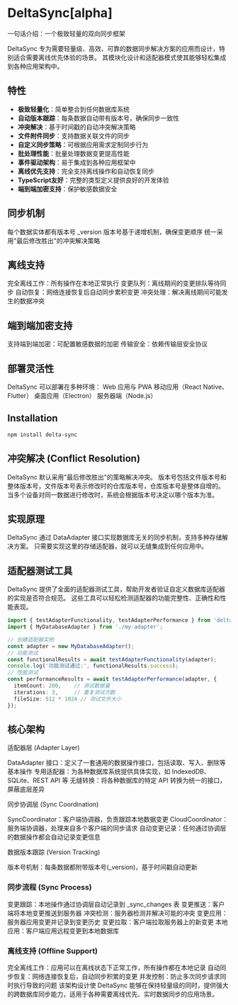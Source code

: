 # DeltaSync[alpha]

一句话介绍：一个极致轻量的双向同步框架

DeltaSync 专为需要轻量级、高效、可靠的数据同步解决方案的应用而设计，特别适合需要离线优先体验的场景。
其模块化设计和适配器模式使其能够轻松集成到各种应用架构中。



## 特性

- **极致轻量化**：简单整合到任何数据库系统
- **自动版本跟踪**：每条数据自动带有版本号，确保同步一致性
- **冲突解决**：基于时间戳的自动冲突解决策略
- **文件附件同步**：支持数据关联文件的同步
- **自定义同步策略**：可根据应用需求定制同步行为
- **批处理性能**：批量处理数据变更提高性能
- **事件驱动架构**：易于集成到各种应用框架中
- **离线优先支持**：完全支持离线操作和自动恢复同步
- **TypeScript友好**：完整的类型定义提供良好的开发体验
- **端到端加密支持**：保护敏感数据安全

## 同步机制

每个数据实体都有版本号 _version
版本号基于递增机制，确保变更顺序
统一采用"最后修改胜出"的冲突解决策略


## 离线支持
完全离线工作：所有操作在本地正常执行
变更队列：离线期间的变更排队等待同步
自动恢复：网络连接恢复后自动同步累积变更
冲突处理：解决离线期间可能发生的数据冲突

## 端到端加密支持

支持端到端加密：可配置敏感数据的加密
传输安全：依赖传输层安全协议

## 部署灵活性

DeltaSync 可以部署在多种环境：
Web 应用与 PWA
移动应用（React Native、Flutter）
桌面应用（Electron）
服务器端（Node.js）


## Installation

```bash
npm install delta-sync
```



## 冲突解决 (Conflict Resolution)

DeltaSync 默认采用"最后修改胜出"的策略解决冲突。
版本号包括文件版本号和整体版本号，文件版本号表示修改时的仓库版本号，仓库版本号是整体自增的。
当多个设备对同一数据进行修改时，系统会根据版本号决定以哪个版本为准。



## 实现原理
DeltaSync 通过 DataAdapter 接口实现数据库无关的同步机制，支持多种存储解决方案。
只需要实现这里的存储适配器，就可以无缝集成到任何应用中。


## 适配器测试工具

DeltaSync 提供了全面的适配器测试工具，帮助开发者验证自定义数据库适配器的实现是否符合规范。
这些工具可以轻松检测适配器的功能完整性、正确性和性能表现。

```typescript
import { testAdapterFunctionality, testAdapterPerformance } from 'delta-sync/test';
import { MyDatabaseAdapter } from './my-adapter';

// 创建适配器实例
const adapter = new MyDatabaseAdapter();
// 功能测试
const functionalResults = await testAdapterFunctionality(adapter);
console.log('功能测试通过:', functionalResults.success);
// 性能测试
const performanceResults = await testAdapterPerformance(adapter, {
  itemCount: 200,    // 测试数据量
  iterations: 3,     // 重复测试次数
  fileSize: 512 * 1024 // 测试文件大小
});
```

## 核心架构

适配器层 (Adapter Layer)

DataAdapter 接口：定义了一套通用的数据操作接口，包括读取、写入、删除等基本操作
专用适配器：为各种数据库系统提供具体实现，如 IndexedDB、SQLite、REST API 等
无缝转换：将各种数据库的特定 API 转换为统一的接口，屏蔽底层差异

同步协调层 (Sync Coordination)

SyncCoordinator：客户端协调器，负责跟踪本地数据变更
CloudCoordinator：服务端协调器，处理来自多个客户端的同步请求
自动变更记录：任何通过协调层的数据操作都会自动记录变更信息


数据版本跟踪 (Version Tracking)

版本号机制：每条数据都附带版本号(_version)，基于时间戳自动更新




### 同步流程 (Sync Process)

变更跟踪：本地操作通过协调层自动记录到 _sync_changes 表
变更推送：客户端将本地变更推送到服务器
冲突检测：服务器检测并解决可能的冲突
变更应用：服务器应用变更并记录到变更历史
变更拉取：客户端拉取服务器上的新变更
本地应用：客户端应用远程变更到本地数据库


### 离线支持 (Offline Support)

完全离线工作：应用可以在离线状态下正常工作，所有操作都在本地记录
自动同步恢复：网络连接恢复后，自动同步积累的变更
并发控制：防止多次同步请求同时执行导致的问题
该架构设计使 DeltaSync 能够在保持轻量级的同时，提供强大的跨数据库同步能力，适用于各种需要离线优先、实时数据同步的应用场景。